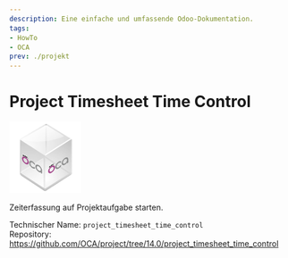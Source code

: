 ```yaml
---
description: Eine einfache und umfassende Odoo-Dokumentation.
tags:
- HowTo
- OCA
prev: ./projekt
---
```

# Project Timesheet Time Control
![icon_oca_app](assets/icon_oca_app.png)

Zeiterfassung auf Projektaufgabe starten.

Technischer Name: `project_timesheet_time_control`\
Repository: <https://github.com/OCA/project/tree/14.0/project_timesheet_time_control>
